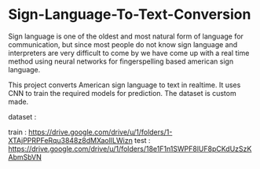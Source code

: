 # Sign-Language-To-Text-Conversion
Sign language is one of the oldest and most natural form of language for communication, but since most people do not know sign language 
and interpreters are very difficult to come by we have come up with a real time method using neural networks for fingerspelling based 
american sign language.

This project converts American sign language to text in realtime. It uses CNN to train the required models for prediction. 
The dataset is custom made.

dataset :

train : https://drive.google.com/drive/u/1/folders/1-XTAjPPRPFeRqu3848z8dMXaolILWizn
test : https://drive.google.com/drive/u/1/folders/18e1F1n1SWPF8lUF8pCKdUzSzKAbmSbVN
